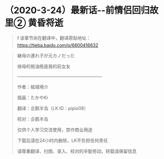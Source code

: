 # （2020-3-24）最新话--前情侣回归故里② 黄昏将逝

> ❗ 该章节尚在翻译中，翻译原贴地址：https://tieba.baidu.com/p/6600416632

> 継母の連れ子が元カノだった
>
> 继母的拖油瓶是我的前女友
>
> ───────────────────────────
>
> 作者：紙城境介
>
> 插画：たかやKi
>
> 翻译：企鹅半岛（LK ID：pipio08）
>
> 校对：企鹅半岛
>
> 仅供个人学习交流使用，禁作商业用途
>
> 下载后请在24小时内删除，LK不负担任何责任
>
> 请尊重翻译、扫图、录入、校对的辛勤劳动，转载请保留信息